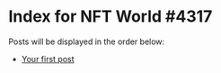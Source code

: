 # Index for NFT World #4317
Posts will be displayed in the order below:

- [Your first post](./001-first.md)

